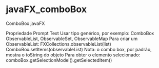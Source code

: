 # javaFX_comboBox
ComboBox javaFX

  Propriedade Prompt Text
  Usar tipo genérico, por exemplo: ComboBox<Person>
  ObservableList<Person>, ObservableSet<Person>, ObservableMap<Person>
        Para criar um ObservableList: FXCollections.observableList(list)
  ComboBox.setItems(observableList)
  Nota: o combo box, por padrão, mostra o toString do objeto
  Para obter o elemento selecionado: comboBox.getSelectionModel().getSelectedItem()

